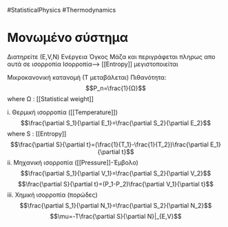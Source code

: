 #StatisticalPhysics #Thermodynamics 
# Μονωμένο σύστημα
Διατηρείτε (Ε,V,N) Ενέργεια Όγκος Μάζα και περιγράφεται πληρως απο αυτά σε ισορροπία
Ισορροπία--> [[Entropy]] μεγιστοποιείται

Μικροκανονική κατανομή (Τ μεταβάλεται)
Πιθανότητα: $$P_n=\frac{1}{Ω}$$
where Ω : [[Statistical weight]]


i. Θερμική ισορροπία ([[Temperature]])
$$\frac{\partial S_1}{\partial E_1}=\frac{\partial S_2}{\partial E_2}$$
where S : [[Entropy]]
$$\frac{\partial S}{\partial t}=(\frac{1}{T_1}-\frac{1}{T_2})\frac{\partial E_1}{\partial t}$$
ii. Μηχανική ισορροπία ([[Pressure]]-Έμβολο)
$$\frac{\partial S_1}{\partial V_1}=\frac{\partial S_2}{\partial V_2}$$
$$\frac{\partial S}{\partial t}=(P_1-P_2)\frac{\partial V_1}{\partial t}$$
iii. Χημική ισορροπία (πορώδες)
$$\frac{\partial S_1}{\partial N_1}=\frac{\partial S_2}{\partial N_2}$$
$$\mu=-T\frac{\partial S}{\partial N}|_{E,V}$$

